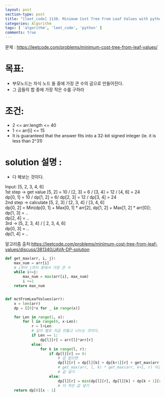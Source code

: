 ```yaml
---
layout: post
section-type: post
title: "[leet_code] 1130. Minimum Cost Tree From Leaf Values with python3"
categories: Algorithm
tags: [ 'algorithm', 'leet_code', 'python' ]
comments: true
---
```

문제 : https://leetcode.com/problems/minimum-cost-tree-from-leaf-values/


# 목표:
- 부모노드는 자식 노드 들 중에 가장 큰 수의 곱으로 만들어진다.
- 그 곱들의 합 중에 가장 작은 수를 구하라

# 조건:
- 2 <= arr.length <= 40
- 1 <= arr[i] <= 15
- It is guaranteed that the answer fits into a 32-bit signed integer (ie. it is less than 2^31)
# solution 설명 :
- 다 해보는 것이다.

Input: [5, 2, 3, 4, 6]  
1st step -> get value [5, 2] = 10 / [2, 3] = 6 / [3, 4] = 12 / [4, 6] = 24  
dp[0, 1] = 10 / dp[1, 2] = 6/ dp[2, 3] = 12 / dp[3, 4] = 24  
2nd step -> calculate [5, 2, 3] / [2, 3, 4] / [3, 4, 6]  
dp[0, 2] = Min(dp[0, 1] + Max[0, 1] * arr[2], dp[1, 2] + Max[1, 2] * arr[0]);  
dp[1, 3] = ..  
dp[2, 4] = ..  
3rd -> [5, 2, 3, 4] / [ 2, 3, 4, 6]  
dp[0, 3] = ..  
dp[1, 4] = ..  

알고리즘 출처:https://leetcode.com/problems/minimum-cost-tree-from-leaf-values/discuss/381340/JAVA-DP-solution


``` python
def get_max(arr, i, j):
    max_num = arr[i]
    # i부터 j까지 중에서 가장 큰 수
    while i<=j:
        max_num = max(arr[i], max_num)
        i +=1
    return max_num


def mctFromLeafValues(arr):
    x = len(arr)
    dp = [[0]*x for _ in range(x)]

    for Len in range(1, x):
        for l in range(0, x-Len):
            r = l+Len
            # 길이 별로 지금 만들고 나누는 것이다.
            if Len == 1:
                dp[l][r] = arr[l]*arr[r]
            else:
                for k in range(l, r):
                    if dp[l][r] == 0:
                        # 값 없으면
                        dp[l][r] = dp[l][k] + dp[k+1][r] + get_max(arr, l, k) * get_max(arr, k+1, r)
                        # get_max(arr, l, k) * get_max(arr, k+1, r) 이건 해당 길이의 루트 노드의 값을 알려주는 것이다.
                        # 값 넣기
                    else:
                        dp[l][r] = min(dp[l][r], dp[l][k] + dp[k + 1][r] + get_max(arr, l, k) * get_max(arr, k + 1, r))
                        # 더 작은 값 넣기
    return dp[0][x - 1]
```
